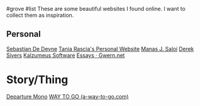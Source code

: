 #grove #list
These are some beautiful websites I found online. I want to collect them as inspiration.


## Personal
[Sebastian De Deyne](https://sebastiandedeyne.com)
[Tania Rascia's Personal Website](https://www.taniarascia.com/)
[Manas J. Saloi](https://manassaloi.com/)
[Derek Sivers](https://sive.rs/)
[Kalzumeus Software](https://www.kalzumeus.com/)
[Essays · Gwern.net](https://gwern.net/index)

# Story/Thing
[Departure Mono](https://departuremono.com/)
[WAY TO GO (a-way-to-go.com)](https://a-way-to-go.com/)

